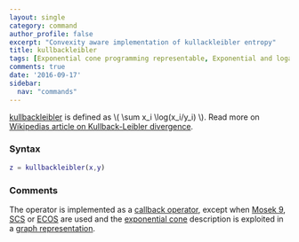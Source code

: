 ```yaml
---
layout: single
category: command
author_profile: false
excerpt: "Convexity aware implementation of kullackleibler entropy"
title: kullbackleibler
tags: [Exponential cone programming representable, Exponential and logarithmic functions]
comments: true
date: '2016-09-17'
sidebar:
  nav: "commands"
---
```


[kullbackleibler](/command/kullbackleibler) is defined as \\( \sum x_i \log(x_i/y_i) \\). Read more on [Wikipedias article on Kullback-Leibler divergence](http://en.wikipedia.org/wiki/Kullback%E2%80%93Leibler_divergence).

### Syntax
````matlab
z = kullbackleibler(x,y)
````

### Comments

The operator  is implemented as a [callback operator](/tutorial/nonlinearoperatorscallback), except when [Mosek 9](/solver/mosek), [SCS](/solver/scs) or [ECOS](/solver/ecos) are used and the [exponential cone](/tutorial/exponentialcone) description is exploited in a [graph representation](/tutorial/nonlinearoperatorsgraphs).
